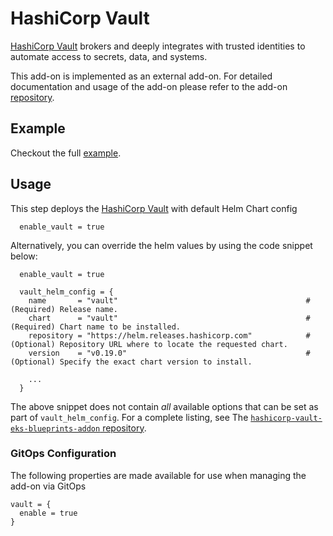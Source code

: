 # HashiCorp Vault

[HashiCorp Vault](https://www.vaultproject.io) brokers and deeply integrates with trusted identities to automate access to secrets, data, and systems.

This add-on is implemented as an external add-on. For detailed documentation and usage of the add-on please refer to the add-on [repository](https://github.com/hashicorp/hashicorp-vault-eks-blueprints-addon).

## Example

Checkout the full [example](https://github.com/hashicorp/hashicorp-vault-eks-blueprints-addon/tree/main/blueprints/getting-started).

## Usage

This step deploys the [HashiCorp Vault](https://www.vaultproject.io) with default Helm Chart config

```hcl
  enable_vault = true
```

Alternatively, you can override the helm values by using the code snippet below:

```hcl
  enable_vault = true

  vault_helm_config = {
    name       = "vault"                                          # (Required) Release name.
    chart      = "vault"                                          # (Required) Chart name to be installed.
    repository = "https://helm.releases.hashicorp.com"            # (Optional) Repository URL where to locate the requested chart.
    version    = "v0.19.0"                                        # (Optional) Specify the exact chart version to install.

    ...
  }
```

The above snippet does not contain _all_ available options that can be set as part of `vault_helm_config`. For a complete listing, see The [`hashicorp-vault-eks-blueprints-addon` repository](https://github.com/hashicorp/hashicorp-vault-eks-blueprints-addon/blob/main/locals.tf).

### GitOps Configuration

The following properties are made available for use when managing the add-on via GitOps

```hcl
vault = {
  enable = true
}
```
